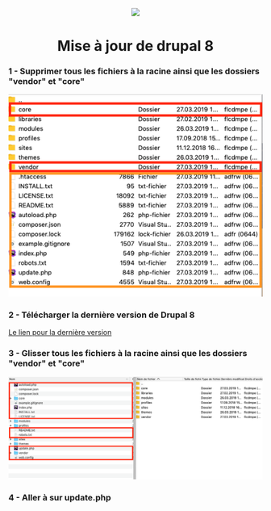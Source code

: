 <p align="center">
<img src="https://makina-corpus.com/blog/metier/2019/top-drupal-modules/image_mini" width="200">

<h1 align="center">Mise à jour de drupal 8</h1>

### 1 - Supprimer tous les fichiers à la racine ainsi que les dossiers "vendor" et "core" 

![delete](delete_this.png)

### 2 - Télécharger la dernière version de Drupal 8

<a href="https://www.drupal.org/download">Le lien pour la dernière version</a>

### 3 - Glisser tous les fichiers à la racine ainsi que les dossiers "vendor" et "core"

![glisser](glisser_deposer.png)

### 4 - Aller à sur update.php
